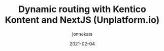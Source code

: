 ---
title:  "Dynamic routing with Kentico Kontent and NextJS (Unplatform.io)"
date: 2021-02-04
author: jonnekats
comments: true
image: ./images/kontent-nextjs.webp
tags: [Composable]
external: true
url: https://unplatform.io/stories/dynamic-routing-with-kentico-kontent-and-nextjs
description: "Most headless Content Management Systems don't have an integrated way to structure a site's navigation. Kentico Kontent has recently released Spotlight, which is designed to fill this gap. In this article we will look into Spotlight and what it can do for you. Followed by a technical in-depth example of how to integrate Spotlight with NextJS, which is a static site generator."
---